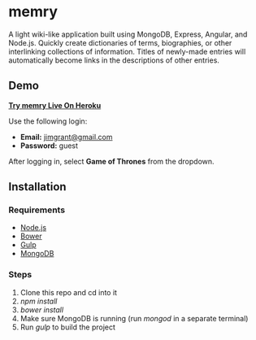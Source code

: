 # memry
A light wiki-like application built using MongoDB, Express, Angular, and Node.js. Quickly create dictionaries of terms, biographies, or other interlinking collections of information. Titles of newly-made entries will automatically become links in the descriptions of other entries.

## Demo
**[Try memry Live On Heroku](http://memry.herokuapp.com/)**

Use the following login:

* **Email:** jimgrant@gmail.com
* **Password:** guest

After logging in, select **Game of Thrones** from the dropdown.

## Installation

### Requirements
* [Node.js](https://nodejs.org/)
* [Bower](http://bower.io/)
* [Gulp](http://gulpjs.com/)
* [MongoDB](https://www.mongodb.org/)

### Steps
1. Clone this repo and cd into it
2. *npm install*
3. *bower install*
4. Make sure MongoDB is running (run *mongod* in a separate terminal)
5. Run *gulp* to build the project
